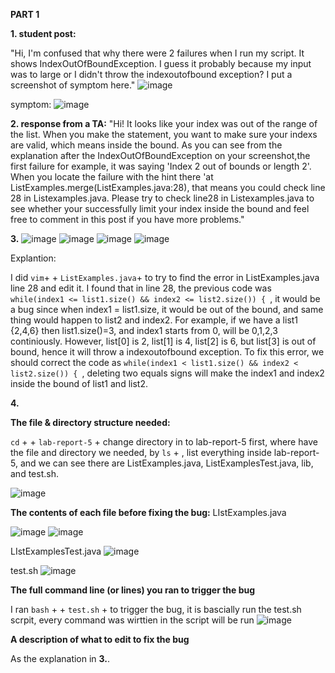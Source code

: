 ****PART 1****

**1. student post:**

"Hi, I'm confused that why there were 2 failures when I run my script. It shows IndexOutOfBoundException. 
I guess it probably because my input was to large or I didn't throw the indexoutofbound exception? I put a screenshot of symptom here."
![image](https://github.com/graceswang/cse15l-lab-reports/assets/135576306/49955be8-2fb1-4ac4-b57a-5a1e19cbf72b)

symptom:
![image](https://github.com/graceswang/cse15l-lab-reports/assets/135576306/6ad1a02b-ceca-43b5-94b5-75cd86fe7f23)

**2. response from a TA:**
"Hi! It looks like your index was out of the range of the list. When you make the statement, you want to make sure your indexs are valid, 
which means inside the bound. As you can see from the explanation after the IndexOutOfBoundException on your screenshot,the first failure for example, 
it was saying 'Index 2 out of bounds or length 2'. When you locate the failure with the hint there 'at ListExamples.merge(ListExamples.java:28), that means 
you could check line 28 in Listexamples.java. Please try to check line28 in Listexamples.java to see whether your successfully limit your index inside the bound
and feel free to comment in this post if you have more problems."

**3.**
![image](https://github.com/graceswang/cse15l-lab-reports/assets/135576306/50b1122c-f1b5-45aa-aafb-c932f5afe3a8)
![image](https://github.com/graceswang/cse15l-lab-reports/assets/135576306/4526f49b-e716-433c-8e7c-be1820f62b86)
![image](https://github.com/graceswang/cse15l-lab-reports/assets/135576306/35e62f71-c9d2-4f58-aae0-a6d4a18b2f67)
![image](https://github.com/graceswang/cse15l-lab-reports/assets/135576306/12f46e46-8fa2-4f27-ac95-0728b53c4100)

Explantion:

I did ```vim```+ <space> + ```ListExamples.java```+ <enter> to try to find the error in ListExamples.java line 28 and edit it. 
I found that in line 28, the previous code was ```while(index1 <= list1.size() && index2 <= list2.size()) { ```, it would be a bug since when index1 = list1.size, 
it would be out of the bound, and same thing would happen to list2 and index2. For example, if we have a list1 {2,4,6} then list1.size()=3, and index1 starts from 0,
will be 0,1,2,3 continiously. However, list[0] is 2, list[1] is 4, list[2] is 6, but list[3] is out of bound, hence it will throw a indexoutofbound exception. 
To fix this error, we should correct the code as ```while(index1 < list1.size() && index2 < list2.size()) { ```, deleting two equals signs will make the index1 and index2
inside the bound of list1 and list2. 

**4.**

**The file & directory structure needed:**

```cd``` + <space> + ```lab-report-5``` + <enter>
change directory in to lab-report-5 first, where have the file and directory we needed, by ```ls``` + <enter>, list everything inside lab-report-5, and we can see 
there are ListExamples.java, ListExamplesTest.java, lib, and test.sh. 

![image](https://github.com/graceswang/cse15l-lab-reports/assets/135576306/12dde1b3-8693-4a42-b044-23525b7c0841)

**The contents of each file before fixing the bug:**
LIstExamples.java

![image](https://github.com/graceswang/cse15l-lab-reports/assets/135576306/b1f0213d-ea4c-4677-9edf-7c0a2ca06ae3)
![image](https://github.com/graceswang/cse15l-lab-reports/assets/135576306/14d933f2-9f38-4e48-8b8e-f7e535f20c11)

LIstExamplesTest.java
![image](https://github.com/graceswang/cse15l-lab-reports/assets/135576306/b5614183-93b1-47f1-9087-c41a91d88400)

test.sh
![image](https://github.com/graceswang/cse15l-lab-reports/assets/135576306/2e806b9a-06ef-4d6a-90ec-132e193029be)

**The full command line (or lines) you ran to trigger the bug**

I ran ```bash``` + <space> + ```test.sh``` + <enter> to trigger the bug, it is bascially run the test.sh scrpit, every command was wirttien in the script will be run
![image](https://github.com/graceswang/cse15l-lab-reports/assets/135576306/3c71d284-81a1-4aa5-89fd-58d4880781eb)

**A description of what to edit to fix the bug** 

As the explanation in **3.**.
